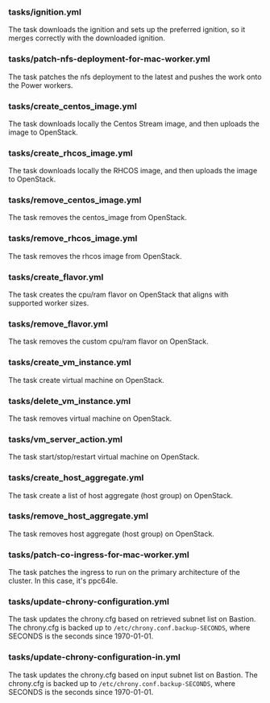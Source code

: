 ### tasks/ignition.yml

The task downloads the ignition and sets up the preferred ignition, so it merges correctly with the downloaded ignition.

### tasks/patch-nfs-deployment-for-mac-worker.yml

The task patches the nfs deployment to the latest and pushes the work onto the Power workers.

### tasks/create_centos_image.yml

The task downloads locally the Centos Stream image, and then uploads the image to OpenStack.

### tasks/create_rhcos_image.yml

The task downloads locally the RHCOS image, and then uploads the image to OpenStack.

### tasks/remove_centos_image.yml

The task removes the centos_image from OpenStack.

### tasks/remove_rhcos_image.yml

The task removes the rhcos image from OpenStack.

### tasks/create_flavor.yml

The task creates the cpu/ram flavor on OpenStack that aligns with supported worker sizes.

### tasks/remove_flavor.yml

The task removes the custom cpu/ram flavor on OpenStack.

### tasks/create_vm_instance.yml

The task create virtual machine on OpenStack.

### tasks/delete_vm_instance.yml

The task removes virtual machine on OpenStack.

### tasks/vm_server_action.yml

The task start/stop/restart virtual machine on OpenStack.

### tasks/create_host_aggregate.yml

The task create a list of host aggregate (host group) on OpenStack.

### tasks/remove_host_aggregate.yml

The task removes host aggregate (host group) on OpenStack.

### tasks/patch-co-ingress-for-mac-worker.yml

The task patches the ingress to run on the primary architecture of the cluster. In this case, it's ppc64le.

### tasks/update-chrony-configuration.yml

The task updates the chrony.cfg based on retrieved subnet list on Bastion.
The chrony.cfg is backed up to `/etc/chrony.conf.backup-SECONDS`, where SECONDS is the seconds since 1970-01-01.

### tasks/update-chrony-configuration-in.yml

The task updates the chrony.cfg based on input subnet list on Bastion.
The chrony.cfg is backed up to `/etc/chrony.conf.backup-SECONDS`, where SECONDS is the seconds since 1970-01-01.
